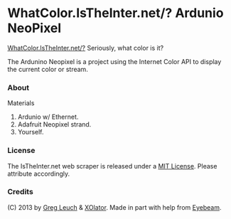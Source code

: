 # WhatColor.IsTheInter.net/? Ardunio NeoPixel

[WhatColor.IsTheInter.net/?][whatcoloristheinternet] Seriously, what color is it?

[whatcoloristheinternet]: http://whatcolor.istheinter.net/?

The Ardunino Neopixel is a project using the Internet Color API to display the current color or stream.

### About

Materials

1. Ardunio w/ Ethernet.
2. Adafruit Neopixel strand.
3. Yourself.


### License

The IsTheInter.net web scraper is released under a [MIT License][mitlicense]. Please attribute accordingly.

[mitlicense]: LICENSE.md


### Credits

(C) 2013 by [Greg Leuch][gleuch] & [XOlator][xolator].
Made in part with help from [Eyebeam][eyebeam].

[gleuch]: http://gleu.ch
[xolator]: http://xolator.com
[eyebeam]: http://www.eyebeam.org